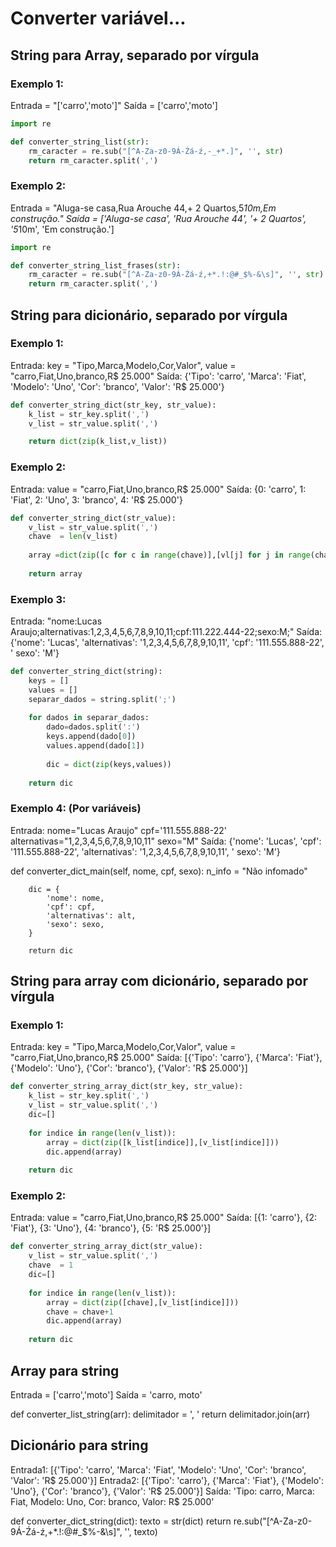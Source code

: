 Converter variável...
===

String para Array, separado por vírgula
---

### Exemplo 1:

Entrada = "['carro','moto']"
Saída   = ['carro','moto']

```python
import re

def converter_string_list(str):
    rm_caracter = re.sub("[^A-Za-z0-9Á-Źá-ź,-_+*.]", '', str)
    return rm_caracter.split(',')
```

### Exemplo 2:

Entrada = "Aluga-se casa,Rua Arouche 44,+ 2 Quartos,5*10m,Em construção."
Saída   = ['Aluga-se casa', 'Rua Arouche 44', '+ 2 Quartos', '5*10m', 'Em construção.']

```python
import re

def converter_string_list_frases(str):
    rm_caracter = re.sub("[^A-Za-z0-9Á-Źá-ź,+*.!:@#_$%-&\s]", '', str)
    return rm_caracter.split(',')
```


String para dicionário, separado por vírgula
---

### Exemplo 1:

Entrada: key = "Tipo,Marca,Modelo,Cor,Valor", value = "carro,Fiat,Uno,branco,R$ 25.000"
Saída:   {'Tipo': 'carro', 'Marca': 'Fiat', 'Modelo': 'Uno', 'Cor': 'branco', 'Valor': 'R$ 25.000'}

```python
def converter_string_dict(str_key, str_value):
    k_list = str_key.split(',')
    v_list = str_value.split(',')

    return dict(zip(k_list,v_list))
```

### Exemplo 2:

Entrada: value = "carro,Fiat,Uno,branco,R$ 25.000"
Saída:   {0: 'carro', 1: 'Fiat', 2: 'Uno', 3: 'branco', 4: 'R$ 25.000'}

```python
def converter_string_dict(str_value):
    v_list = str_value.split(',')
    chave  = len(v_list)
    
    array =dict(zip([c for c in range(chave)],[vl[j] for j in range(chave)]))
    
    return array
```

### Exemplo 3:

Entrada: "nome:Lucas Araujo;alternativas:1,2,3,4,5,6,7,8,9,10,11;cpf:111.222.444-22;sexo:M;"
Saída:   {'nome': 'Lucas', 'alternativas': '1,2,3,4,5,6,7,8,9,10,11', 'cpf': '111.555.888-22', ' sexo': 'M'}

```python
def converter_string_dict(string):
    keys = []
    values = []
    separar_dados = string.split(';')
        
    for dados in separar_dados:
        dado=dados.split(':')
        keys.append(dado[0])
        values.append(dado[1])
        
        dic = dict(zip(keys,values))
        
    return dic
```

### Exemplo 4: (Por variáveis)

Entrada: nome="Lucas Araujo" cpf='111.555.888-22' alternativas="1,2,3,4,5,6,7,8,9,10,11" sexo="M"
Saída:   {'nome': 'Lucas', 'cpf': '111.555.888-22', 'alternativas': '1,2,3,4,5,6,7,8,9,10,11', ' sexo': 'M'}

def converter_dict_main(self, nome, cpf, sexo):
        n_info = "Não infomado"
        
        dic = {
            'nome': nome,
            'cpf': cpf,
            'alternativas': alt,
            'sexo': sexo,
        }
        
        return dic

String para array com dicionário, separado por vírgula
---

### Exemplo 1:

Entrada: key = "Tipo,Marca,Modelo,Cor,Valor", value = "carro,Fiat,Uno,branco,R$ 25.000"
Saída:   [{'Tipo': 'carro'}, {'Marca': 'Fiat'}, {'Modelo': 'Uno'}, {'Cor': 'branco'}, {'Valor': 'R$ 25.000'}]

```python
def converter_string_array_dict(str_key, str_value):
    k_list = str_key.split(',')
    v_list = str_value.split(',')
    dic=[]
    
    for indice in range(len(v_list)):
        array = dict(zip([k_list[indice]],[v_list[indice]]))
        dic.append(array)
    
    return dic
```

### Exemplo 2:

Entrada: value = "carro,Fiat,Uno,branco,R$ 25.000"
Saída:   [{1: 'carro'}, {2: 'Fiat'}, {3: 'Uno'}, {4: 'branco'}, {5: 'R$ 25.000'}]

```python
def converter_string_array_dict(str_value):
    v_list = str_value.split(',')
    chave  = 1
    dic=[]
    
    for indice in range(len(v_list)):
        array = dict(zip([chave],[v_list[indice]]))
        chave = chave+1
        dic.append(array)
    
    return dic
```




Array para string
---

Entrada = ['carro','moto']
Saída   = 'carro, moto'

def converter_list_string(arr):
    delimitador = ', '
    return delimitador.join(arr)


Dicionário para string
---

Entrada1: [{'Tipo': 'carro', 'Marca': 'Fiat', 'Modelo': 'Uno', 'Cor': 'branco', 'Valor': 'R$ 25.000'}]
Entrada2: [{'Tipo': 'carro'}, {'Marca': 'Fiat'}, {'Modelo': 'Uno'}, {'Cor': 'branco'}, {'Valor': 'R$ 25.000'}]
Saída:    'Tipo: carro, Marca: Fiat, Modelo: Uno, Cor: branco, Valor: R$ 25.000'

def converter_dict_string(dict):
    texto = str(dict)
    return re.sub("[^A-Za-z0-9Á-Źá-ź,+*.!:@#_$%-&\s]", '', texto)
